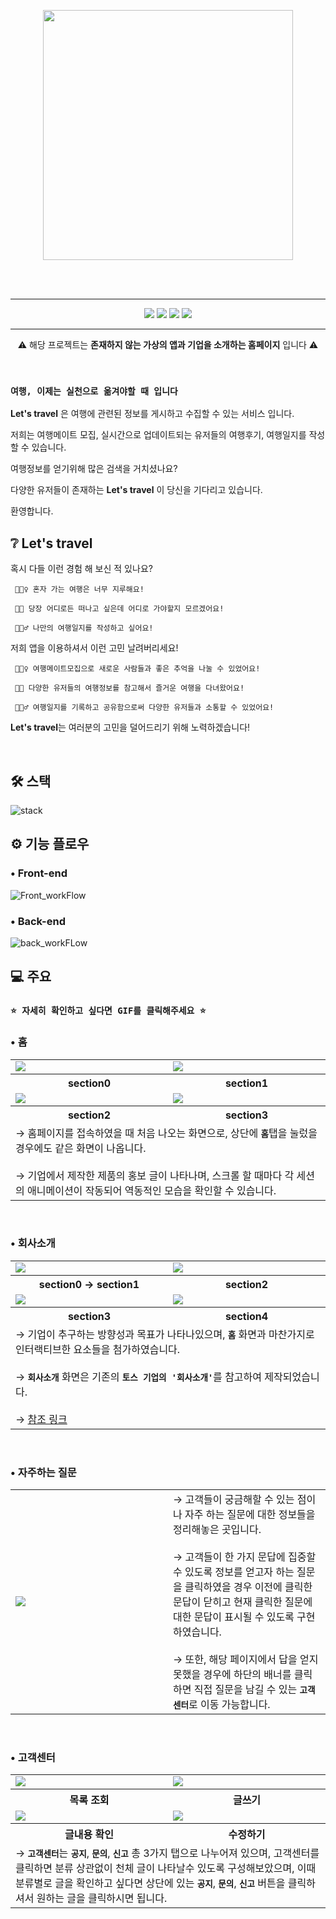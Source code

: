 <br><br>
<p align="center">
    <img width=400 src="https://github.com/psh0121/kukbi_frontendProject_self/assets/65241463/32231ad6-4b1c-49f5-8d51-cd05d283c5d0">
</p>
<br><br>

---
<p align="center">
<img src="https://img.shields.io/badge/Version-v 1.0.0-c86758?style=flat"> <img src="https://img.shields.io/badge/JAVA-v 18.0.2.1-blue?style=flat"> <img src="https://img.shields.io/badge/ORACLE-v%2011.2.0.2.0-F80000?style=flat"> <img src="https://img.shields.io/badge/Apache%20Tomcat-v%208.5-F8DC75?style=flat"> 
</p>

---

<p align="center">⚠️ 해당 프로젝트는 <b>존재하지 않는 가상의 앱과 기업을 소개하는 홈페이지</b> 입니다 ⚠️ </p>

<br>

### `여행, 이제는 실천으로 옮겨야할 때 입니다`

**Let's travel** 은 여행에 관련된 정보를 게시하고 수집할 수 있는 서비스 입니다.

저희는 여행메이트 모집, 실시간으로 업데이트되는 유저들의 여행후기, 여행일지를 작성할 수 있습니다.

여행정보를 얻기위해 많은 검색을 거치셨나요?

다양한 유저들이 존재하는 **Let's travel** 이 당신을 기다리고 있습니다.

환영합니다.

## ❔ Let's travel

혹시 다들 이런 경험 해 보신 적 있나요?

     🤦🏻‍♀️ 혼자 가는 여행은 너무 지루해요!

     🤦🏻 당장 어디로든 떠나고 싶은데 어디로 가야할지 모르겠어요!

     🤦🏻‍♂️ 나만의 여행일지를 작성하고 싶어요!

저희 앱을 이용하셔서 이런 고민 날려버리세요!

     🙋🏻‍♀️ 여행메이트모집으로 새로운 사람들과 좋은 추억을 나눌 수 있었어요!

     🙋🏻 다양한 유저들의 여행정보를 참고해서 즐거운 여행을 다녀왔어요!

     🙋🏻‍♂️ 여행일지를 기록하고 공유함으로써 다양한 유저들과 소통할 수 있었어요!

**Let's travel**는 여러분의 고민을 덜어드리기 위해 노력하겠습니다!

<br>

## 🛠 스택

![stack](https://github.com/psh0121/kukbi_project_self_use_jsp/assets/65241463/f1880ad2-abd8-4731-8743-667d0504f533)

## ⚙️ 기능 플로우

### • Front-end
![Front_workFlow](https://github.com/psh0121/kukbi_project_self_use_jsp/assets/65241463/f1543b70-7549-43fb-b80c-11a985b847f6)

### • Back-end
![back_workFLow](https://github.com/psh0121/kukbi_project_self_use_jsp/assets/65241463/48d464d2-c6de-42e1-a95f-f195fff4d153)

## 💻 주요

### ```⭐️ 자세히 확인하고 싶다면 GIF를 클릭해주세요 ⭐️```

### • 홈
<table>
     <tr>
          <td width="50%" ><img src="https://github.com/psh0121/kukbi_project_self_use_jsp/assets/65241463/3a8e9691-30c1-4997-b6f6-9e532658f185"></td>
          <td width="50%" ><img src="https://github.com/psh0121/kukbi_project_self_use_jsp/assets/65241463/a4553386-f828-4f73-b52e-761c10e69b65"></td>
     </tr>
     <tr>
          <th>section0</th>
          <th>section1</th>
     </tr>
     <tr>
          <td width="50%" ><img src="https://github.com/psh0121/kukbi_project_self_use_jsp/assets/65241463/c9f2a9bf-138e-4a23-9317-f050887087f6"></td>
          <td width="50%" ><img src="https://github.com/psh0121/kukbi_project_self_use_jsp/assets/65241463/2d5ba9b1-4693-4a63-b619-93a3fe51b2c2"></td>
     </tr>
     <tr>
          <th>section2</th>
          <th>section3</th>
     </tr>
     <tr>
          <td colspan="2">
               → 홈페이지를 접속하였을 때 처음 나오는 화면으로, 상단에 <code><b>홈</b></code>탭을 눌렀을 경우에도 같은 화면이 나옵니다. <br><br> → 기업에서 제작한 제품의 홍보 글이 나타나며, 스크롤 할 때마다 각 세션의 애니메이션이 작동되어 역동적인 모습을 확인할 수 있습니다.
          </td>
     </tr>
</table>
<br>

### • 회사소개
<table>
     <tr>
          <td width="50%" ><img src="https://github.com/psh0121/kukbi_project_self_use_jsp/assets/65241463/0a7ea2df-d6e5-4547-a130-b7ea57024acb"></td>
          <td width="50%" ><img src="https://github.com/psh0121/kukbi_project_self_use_jsp/assets/65241463/4c6c478c-fbf2-4ff0-9fbb-3c6d8bbeb5dc"></td>
     </tr>
     <tr>
          <th>section0 → section1</th>
          <th>section2</th>
     </tr>
     <tr>
          <td width="50%" ><img src="https://github.com/psh0121/kukbi_project_self_use_jsp/assets/65241463/039fd62d-6960-4c16-92a2-b099390300d7"></td>
          <td width="50%" ><img src="https://github.com/psh0121/kukbi_project_self_use_jsp/assets/65241463/e27a9dfb-202a-4e22-a57e-e825f4de964e"></td>
     </tr>
     <tr>
          <th>section3</th>
          <th>section4</th>
     </tr>
     <tr>
          <td colspan="2">
              → 기업이 추구하는 방향성과 목표가 나타나있으며, <code><b>홈</b></code> 화면과 마찬가지로 인터랙티브한 요소들을 첨가하였습니다. <br><br> → <code><b>회사소개</b></code> 화면은 기존의 <code><b>토스 기업의 '회사소개'</b></code>를 참고하여 제작되었습니다. <br><br> → <a href="https://toss.im/team">참조 링크</a>
          </td>
     </tr>
</table>
<br>

### • 자주하는 질문
<table>
     <tr>
          <td width="50%" ><img src="https://github.com/psh0121/kukbi_project_self_use_jsp/assets/65241463/ee48b4f9-a05d-4f73-9b7d-77732e74d256"></td>
          <td>
               → 고객들이 궁금해할 수 있는 점이나 자주 하는 질문에 대한 정보들을 정리해놓은 곳입니다. <br><br> → 고객들이 한 가지 문답에 집중할 수 있도록 정보를 얻고자 하는 질문을 클릭하였을 경우 이전에 클릭한 문답이 닫히고 현재 클릭한 질문에 대한 문답이 표시될 수 있도록 구현하였습니다. <br><br> → 또한, 해당 페이지에서 답을 얻지 못했을 경우에 하단의 배너를 클릭하면 직접 질문을 남길 수 있는 <code><b>고객센터</b></code>로 이동 가능합니다.
          </td>
     </tr>
</table>
<br>

### • 고객센터
<table>
     <tr>
          <td width="50%" ><img src="https://github.com/psh0121/kukbi_project_self_use_jsp/assets/65241463/4547e63f-b23e-4d96-aab7-8d2318c9ed00"></td>
          <td width="50%" ><img src="https://github.com/psh0121/kukbi_project_self_use_jsp/assets/65241463/2bf43cd6-bfca-4e73-b9db-55a44812e63c"></td>
     </tr>
     <tr>
          <th>목록 조회</th>
          <th>글쓰기</th>
     </tr>
     <tr>
          <td width="50%" ><img src="https://github.com/psh0121/kukbi_project_self_use_jsp/assets/65241463/fa0c9092-acb9-496c-8adf-d98fe0b163a3"></td>
          <td width="50%" ><img src="https://github.com/psh0121/kukbi_project_self_use_jsp/assets/65241463/6eb6769d-36b4-4d87-bc3e-c53b0cd38ae4"></td>
     </tr>
     <tr>
          <th>글내용 확인</th>
          <th>수정하기</th>
     </tr>
     <tr>
          <td colspan="3">
              → <code><b>고객센터</b></code>는 <code><b>공지</b></code>, <code><b>문의</b></code>, <code><b>신고</b></code> 총 3가지 탭으로 나누어져 있으며, 고객센터를 클릭하면 분류 상관없이 천체 글이 나타날수 있도록 구성해보았으며, 이때 분류별로 글을 확인하고 싶다면 상단에 있는 <code><b>공지</b></code>, <code><b>문의</b></code>, <code><b>신고</b></code> 버튼을 클릭하셔서 원하는 글을 클릭하시면 됩니다.
          </td>
     </tr>
</table>
<br>
